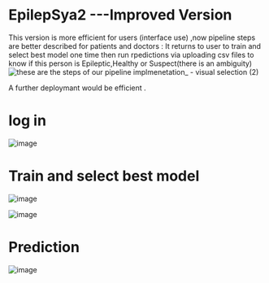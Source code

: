 # EpilepSya2    ---Improved Version
This version is more efficient for users (interface use) ,now pipeline steps are better described for patients and doctors :
It returns to user to train and select best model one time then run rpedictions via uploading csv files to know if this person is Epileptic,Healthy or Suspect(there is an ambiguity)
![these are the steps of our pipeline implmenetation_ - visual selection (2)](https://github.com/user-attachments/assets/c2e1280a-ef4b-4ff8-8815-5ff2dc1f01cb)

A further deploymant would be efficient .
# log in

![image](https://github.com/user-attachments/assets/ae8db680-cee8-4d2a-8f0a-463054ceba07)

# Train and select best model

![image](https://github.com/user-attachments/assets/989961c6-7c6e-4910-a961-59e0e48d66b8)


![image](https://github.com/user-attachments/assets/dd2bab8a-a415-4f8c-9bcd-7fd45c960349)



# Prediction

![image](https://github.com/user-attachments/assets/7f71197b-7ee4-419a-a31a-4acf800e914f)


